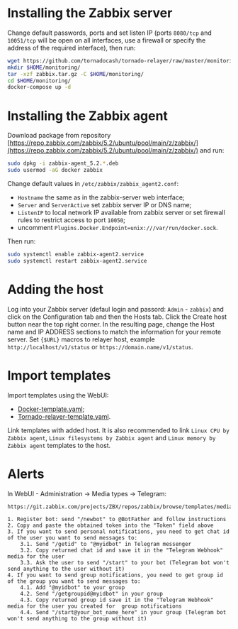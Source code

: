 # Installing the Zabbix server 

Change default passwords, ports and set listen IP (ports `8080/tcp` and `10051/tcp` will be open on all interfaces, use a firewall or specify the address of the required interface), then run:
```bash
wget https://github.com/tornadocash/tornado-relayer/raw/master/monitoring/zabbix.tar.gz
mkdir $HOME/monitoring/
tar -xzf zabbix.tar.gz -C $HOME/monitoring/
cd $HOME/monitoring/
docker-compose up -d
```

# Installing the Zabbix agent

Download package from repository [https://repo.zabbix.com/zabbix/5.2/ubuntu/pool/main/z/zabbix/](https://repo.zabbix.com/zabbix/5.2/ubuntu/pool/main/z/zabbix/) and run:
```bash
sudo dpkg -i zabbix-agent_5.2.*.deb
sudo usermod -aG docker zabbix
```
Change default values in `/etc/zabbix/zabbix_agent2.conf`:

* `Hostname` the same as in the zabbix-server web interface;
* `Server` and `ServerActive` set zabbix server IP or DNS name;
* `ListenIP` to local network IP available from zabbix server or set firewall rules to restrict access to port `10050`;
* uncomment `Plugins.Docker.Endpoint=unix:///var/run/docker.sock`.

Then run:
```bash
sudo systemctl enable zabbix-agent2.service
sudo systemctl restart zabbix-agent2.service
```

# Adding the host

Log into your Zabbix server (defaul login and passord: `Admin` - `zabbix`) and click on the Configuration tab and then the Hosts tab. Click the Create host button near the top right corner. In the resulting page, change the Host name and IP ADDRESS sections to match the information for your remote server. Set `{$URL}` macros to relayer host, example `http://localhost/v1/status` or `https://domain.name/v1/status`.

# Import templates

Import templates using the WebUI: 
* [Docker-template.yaml](/monitoring/templates/Docker-template.yaml);
* [Tornado-relayer-template.yaml](/monitoring/templates/Tornado-relayer-template.yaml).

Link templates with added host. It is also recommended to link `Linux CPU by Zabbix agent`, `Linux filesystems by Zabbix agent` and `Linux memory by Zabbix agent` templates to the host. 

# Alerts

In WebUI - Administration -> Media types -> Telegram:
```
https://git.zabbix.com/projects/ZBX/repos/zabbix/browse/templates/media/telegram

1. Register bot: send "/newbot" to @BotFather and follow instructions
2. Copy and paste the obtained token into the "Token" field above
3. If you want to send personal notifications, you need to get chat id of the user you want to send messages to:
    3.1. Send "/getid" to "@myidbot" in Telegram messenger
    3.2. Copy returned chat id and save it in the "Telegram Webhook" media for the user
    3.3. Ask the user to send "/start" to your bot (Telegram bot won't send anything to the user without it)
4. If you want to send group notifications, you need to get group id of the group you want to send messages to:
    4.1. Add "@myidbot" to your group
    4.2. Send "/getgroupid@myidbot" in your group
    4.3. Copy returned group id save it in the "Telegram Webhook" media for the user you created for  group notifications
    4.4. Send "/start@your_bot_name_here" in your group (Telegram bot won't send anything to the group without it)
```